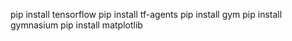pip install tensorflow
pip install tf-agents
pip install gym
pip install gymnasium
pip install matplotlib